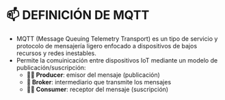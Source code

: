 # 📫 DEFINICIÓN DE MQTT
- MQTT (Message Queuing Telemetry Transport) es un tipo de servicio y protocolo de mensajería ligero enfocado a dispositivos de bajos recursos y redes inestables.
- Permite la comuinicación entre dispositivos IoT mediante un modelo de publicación/suscripción:
  - **✍🏻 Producer**: emisor del mensaje (publicación)
  - **🚚 Broker**: intermediario que transmite los mensajes
  - **🙋‍♂️ Consumer**: receptor del mensaje (suscripción)
